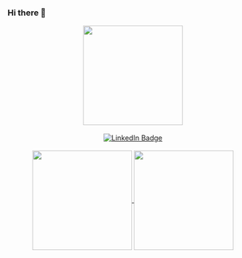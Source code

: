 ### Hi there 👋

<div id="header" align="center">
  <a href="https://andrewgivens.net">
    <img height="200px" width="200px" align="center" src="https://andrewgivens.net/images/bitmoji/bird-friends.png" />
  </a>
<div>

<br/>

<div id="badges">
  <a href="https://www.linkedin.com/in/andrew-givens-464291127/" target="_blank">
    <img
      src="https://img.shields.io/badge/LinkedIn-blue?style=for-the-badge&logo=linkedin&logoColor=white"
      alt="LinkedIn Badge"
    />
  </a>
</div>

<br/>

<a href="https://github.com/anuraghazra/github-readme-stats">
  <img height=200 align="center" src="https://agiveygives-readme-stats.vercel.app/api?username=agiveygives&show_icons=true&theme=synthwave" />
</a>
<a href="https://github.com/anuraghazra/convoychat">
  <img height=200 align="center" src="https://agiveygives-readme-stats.vercel.app/api/top-langs/?username=agiveygives&theme=synthwave&layout=donut&card_width=320" />
</a>

<!--
**agiveygives/agiveygives** is a ✨ _special_ ✨ repository because its `README.md` (this file) appears on your GitHub profile.

Here are some ideas to get you started:

- 🔭 I’m currently working on ...
- 🌱 I’m currently learning ...
- 👯 I’m looking to collaborate on ...
- 🤔 I’m looking for help with ...
- 💬 Ask me about ...
- 📫 How to reach me: ...
- 😄 Pronouns: ...
- ⚡ Fun fact: ...
-->
